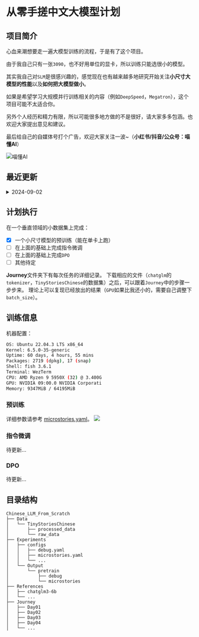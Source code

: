 # 从零手搓中文大模型计划

## 项目简介

心血来潮想要走一遍大模型训练的流程，于是有了这个项目。

由于我自己只有一张`3090`，也不好用单位的显卡，所以训练只能选很小的模型。

其实我自己对`SLM`是很感兴趣的，感觉现在也有越来越多地研究开始关注**小尺寸大模型的性能**以及**如何把大模型做小**。

如果是希望学习大规模并行训练相关的内容（例如`DeepSpeed`，`Megatron`），这个项目可能不太适合你。

另外个人经历和精力有限，所以可能很多地方做的不是很好，请大家多多包涵。也欢迎大家提出意见和建议。

最后给自己的自媒体号打个广告，欢迎大家关注一波~（**小红书/抖音/公众号：喵懂AI**）

![喵懂AI](https://erxuanyi-1257355350.cos.ap-beijing.myqcloud.com/202409021559863.png)

## 最近更新
<details>
  <summary>2024-09-02</summary>
  上传了`Day01`-`Day05`的预训练代码（`Jupyter Notebook`）：

- `Day01`: 项目调研
- `Day02`: `Tokenizer`分词
- `Day03`: 数据预处理
- `Day04`: 模型搭建和预训练启动
- `Day05`: 预训练效果测试
</details>

## 计划执行
在一个垂直领域的小数据集上完成：
- [x] 一个小尺寸模型的预训练（能在单卡上跑）
- [ ] 在上面的基础上完成指令微调
- [ ] 在上面的基础上完成`DPO`
- [ ] 其他待定

**Journey**文件夹下有每次任务的详细记录。
下载相应的文件（`chatglm`的`tokenizer`，`TinyStoriesChinese`的数据集）之后，可以跟着`Journey`中的步骤一步步来。
理论上可以复现已经放出的结果（`GPU`如果比我还小的，需要自己调整下`batch_size`）。

## 训练信息
机器配置：
```bash
OS: Ubuntu 22.04.3 LTS x86_64
Kernel: 6.5.0-35-generic
Uptime: 60 days, 4 hours, 55 mins
Packages: 2719 (dpkg), 17 (snap)
Shell: fish 3.6.1
Terminal: WezTerm
CPU: AMD Ryzen 9 5950X (32) @ 3.400G
GPU: NVIDIA 09:00.0 NVIDIA Corporati
Memory: 9347MiB / 64195MiB
```
### 预训练
详细参数请参考 [microstories.yaml](./Experiments/configs/microstories.yaml)。
![](https://erxuanyi-1257355350.cos.ap-beijing.myqcloud.com/image.png)

### 指令微调
待更新...

### DPO
待更新...

## 目录结构

```
Chinese_LLM_From_Scratch
├── Data
│   └── TinyStoriesChinese
│       ├── processed_data
│       └── raw_data
├── Experiments
│   ├── configs
│   │   ├── debug.yaml
│   │   ├── microstories.yaml
│   │   └── ...
│   └── Output
│       └── pretrain
│           ├── debug
│           └── microstories
├── References
│   ├── chatglm3-6b
│   └── ...
├── Journey
│   ├── Day01
│   ├── Day02
│   ├── Day03
│   ├── Day04
│   └── ...
```
